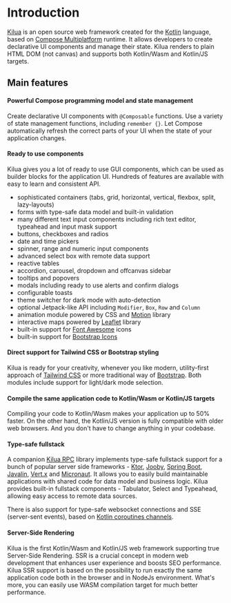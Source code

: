 # Introduction

[Kilua](https://kilua.dev) is an open source web framework created for the [Kotlin](https://kotlinlang.org/) language, based on [Compose Multiplatform](https://www.jetbrains.com/lp/compose-multiplatform/) runtime. It allows developers to create declarative UI components and manage their state. Kilua renders to plain HTML DOM (not canvas) and supports both Kotlin/Wasm and Kotlin/JS targets.

## Main features

#### Powerful Compose programming model and state management

Create declarative UI components with `@Composable` functions. Use a variety of state management functions, including `remember {}`. Let Compose automatically refresh the correct parts of your UI when the state of your application changes.&#x20;

#### **Ready to use components**

Kilua gives you a lot of ready to use GUI components, which can be used as builder blocks for the application UI. Hundreds of features are available with easy to learn and consistent API.

* sophisticated containers (tabs, grid, horizontal, vertical, flexbox, split, lazy-layouts)
* forms with type-safe data model and built-in validation
* many different text input components including rich text editor, typeahead and input mask support
* buttons, checkboxes and radios
* date and time pickers
* spinner, range and numeric input components
* advanced select box with remote data support
* reactive tables
* accordion, carousel, dropdown and offcanvas sidebar
* tooltips and popovers
* modals including ready to use alerts and confirm dialogs
* configurable toasts
* theme switcher for dark mode with auto-detection
* optional Jetpack-like API including `Modifier`, `Box`, `Row` and `Column`
* animation module powered by CSS and [Motion](https://motion.dev/) library
* interactive maps powered by [Leaflet](https://leafletjs.com/) library
* built-in support for [Font Awesome](https://fontawesome.com/) icons
* built-in support for [Bootstrap Icons](https://icons.getbootstrap.com/)

#### Direct support for Tailwind CSS or Bootstrap styling

Kilua is ready for your creativity, whenever you like modern, utility-first approach of [Tailwind CSS](https://tailwindcss.com/) or more traditional way of [Bootstrap](https://getbootstrap.com/). Both modules include support for light/dark mode selection.

#### **Compile the same application code to Kotlin/Wasm or Kotlin/JS targets**

Compiling your code to Kotlin/Wasm makes your application up to 50% faster. On the other hand, the Kotlin/JS version is fully compatible with older web browsers. And you don't have to change anything in your codebase.

#### **Type-safe fullstack**

A companion [Kilua RPC](https://github.com/rjaros/kilua-rpc) library implements type-safe fullstack support for a bunch of popular server side frameworks - [Ktor](https://ktor.io), [Jooby](https://jooby.io), [Spring Boot](https://spring.io/projects/spring-boot), [Javalin](https://javalin.io), [Vert.x](https://vertx.io) and [Micronaut](https://micronaut.io). It allows you to easily build maintainable applications with shared code for data model and business logic. Kilua provides built-in fullstack components - Tabulator, Select and Typeahead, allowing easy access to remote data sources.&#x20;

There is also support for type-safe websocket connections and SSE (server-sent events), based on [Kotlin coroutines channels](https://kotlinlang.org/docs/reference/coroutines/channels.html).

#### Server-Side Rendering

Kilua is the first Kotlin/Wasm and Kotlin/JS web framework supporting true Server-Side Rendering. SSR is a crucial concept in modern web development that enhances user experience and boosts SEO performance. Kilua SSR support is based on the possibility to run exactly the same application code both in the browser and in NodeJs environment. What's more, you can easily use WASM compilation target for much better performance.

